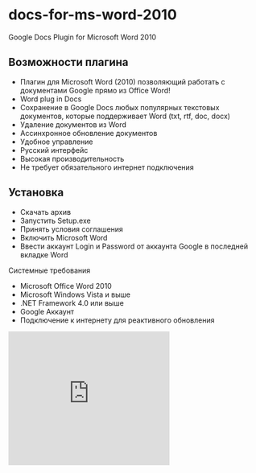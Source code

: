 # docs-for-ms-word-2010
Google Docs Plugin for Microsoft Word 2010

## Возможности плагина
* Плагин для Microsoft Word (2010) позволяющий работать с документами Google прямо из Office Word!
* Word plug in Docs
* Сохранение в Google Docs любых популярных текстовых документов, которые поддерживает Word (txt, rtf, doc, docx)
* Удаление документов из Word
* Ассинхронное обновление документов
* Удобное управление
* Русский интерфейс
* Высокая производительность
* Не требует обязательного интернет подключения

## Установка
* Скачать архив
* Запустить Setup.exe
* Принять условия соглашения
* Включить Microsoft Word
* Ввести аккаунт Login и Password от аккаунта Google в последней вкладке Word

Системные требования
* Microsoft Office Word 2010
* Microsoft Windows Vista и выше
* .NET Framework 4.0 или выше
* Google Аккаунт 
* Подключение к интернету для реактивного обновления

<iframe allowfullscreen="" class="YOUTUBE-iframe-video" data-thumbnail-src="http://img.youtube.com/vi/xxt4ult65XI/0.jpg" frameborder="0" height="266" src="https://www.youtube.com/embed/xxt4ult65XI?feature=player_embedded" width="320"></iframe>
